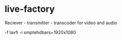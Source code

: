 # live-factory
Reciever - transmitter - transcoder for video and audio 


-f lavfi -i smptehdbars=1920x1080
